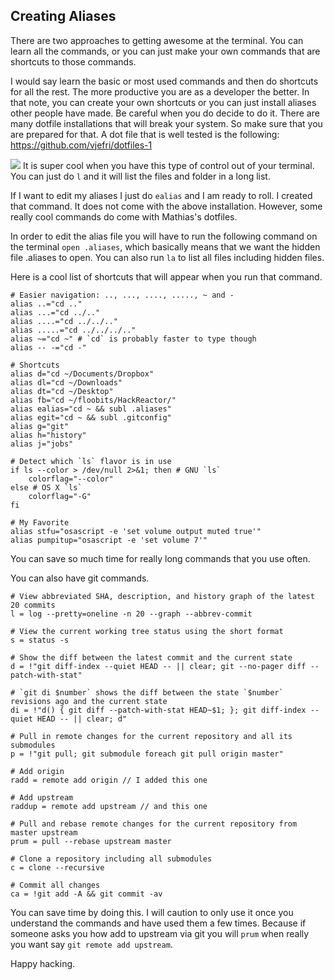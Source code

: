 ## Creating Aliases

There are two approaches to getting awesome at the terminal. You can learn all the commands, or you can just make your own commands that are shortcuts to those commands. 

I would say learn the basic or most used commands and then do shortcuts for all the rest. The more productive you are as a developer the better. In that note, you can create your own shortcuts or you can just install aliases other people have made. Be careful when you do decide to do it. There are many dotfile installations that will break your system. So make sure that you are prepared for that. A dot file that is well tested is the following:
https://github.com/vjefri/dotfiles-1

![](http://i66.tinypic.com/jugwb9.png)
It is super cool when you have this type of control out of your terminal. You can just do `l` and it will list the files and folder in a long list. 

If I want to edit my aliases I just do `ealias` and I am ready to roll. I created that command. It does not come with the above installation. However, some really cool commands do come with Mathias's dotfiles. 

In order to edit the alias file you will have to run the following command on the terminal `open .aliases`, which basically means that we want the hidden file .aliases to open. You can also run `la` to list all files including hidden files. 

Here is a cool list of shortcuts that will appear when you run that command. 

```
# Easier navigation: .., ..., ...., ....., ~ and -
alias ..="cd .."
alias ...="cd ../.."
alias ....="cd ../../.."
alias .....="cd ../../../.."
alias ~="cd ~" # `cd` is probably faster to type though
alias -- -="cd -"

# Shortcuts
alias d="cd ~/Documents/Dropbox"
alias dl="cd ~/Downloads"
alias dt="cd ~/Desktop"
alias fb="cd ~/floobits/HackReactor/"
alias ealias="cd ~ && subl .aliases"
alias egit="cd ~ && subl .gitconfig"
alias g="git"
alias h="history"
alias j="jobs"

# Detect which `ls` flavor is in use
if ls --color > /dev/null 2>&1; then # GNU `ls`
	colorflag="--color"
else # OS X `ls`
	colorflag="-G"
fi

# My Favorite
alias stfu="osascript -e 'set volume output muted true'"
alias pumpitup="osascript -e 'set volume 7'"

```

You can save so much time for really long commands that you use often. 

You can also have git commands. 

```
# View abbreviated SHA, description, and history graph of the latest 20 commits
l = log --pretty=oneline -n 20 --graph --abbrev-commit

# View the current working tree status using the short format
s = status -s

# Show the diff between the latest commit and the current state
d = !"git diff-index --quiet HEAD -- || clear; git --no-pager diff --patch-with-stat"

# `git di $number` shows the diff between the state `$number` revisions ago and the current state
di = !"d() { git diff --patch-with-stat HEAD~$1; }; git diff-index --quiet HEAD -- || clear; d"

# Pull in remote changes for the current repository and all its submodules
p = !"git pull; git submodule foreach git pull origin master"

# Add origin
radd = remote add origin // I added this one

# Add upstream
raddup = remote add upstream // and this one

# Pull and rebase remote changes for the current repository from master upstream
prum = pull --rebase upstream master

# Clone a repository including all submodules
c = clone --recursive

# Commit all changes
ca = !git add -A && git commit -av
```

You can save time by doing this. I will caution to only use it once you understand the commands and have used them a few times. Because if someone asks you how add to upstream via git you will `prum` when really you want say `git remote add upstream`. 

Happy hacking. 